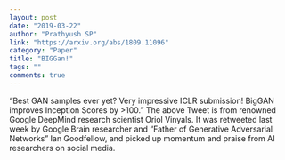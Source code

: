 ```yaml
---
layout: post
date: "2019-03-22"
author: "Prathyush SP"
link: "https://arxiv.org/abs/1809.11096"
category: "Paper"
title: "BIGGan!"
tags: ""
comments: true
---
```

“Best GAN samples ever yet? Very impressive ICLR submission! BigGAN improves Inception Scores by >100.”
The above Tweet is from renowned Google DeepMind research scientist Oriol Vinyals. It was retweeted last week by Google Brain researcher and “Father of Generative Adversarial Networks” Ian Goodfellow, and picked up momentum and praise from AI researchers on social media.